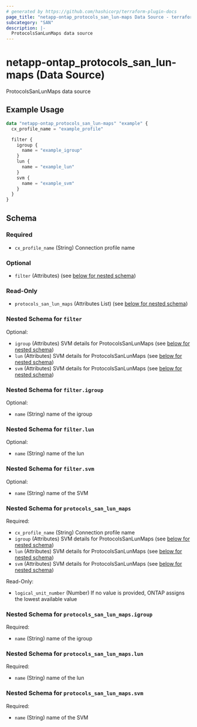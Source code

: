```yaml
---
# generated by https://github.com/hashicorp/terraform-plugin-docs
page_title: "netapp-ontap_protocols_san_lun-maps Data Source - terraform-provider-netapp-ontap"
subcategory: "SAN"
description: |-
  ProtocolsSanLunMaps data source
---
```


# netapp-ontap_protocols_san_lun-maps (Data Source)

ProtocolsSanLunMaps data source

## Example Usage
```terraform
data "netapp-ontap_protocols_san_lun-maps" "example" {
  cx_profile_name = "example_profile"

  filter {
    igroup {
      name = "example_igroup"
    }
    lun {
      name = "example_lun"
    }
    svm {
      name = "example_svm"
    }
  }
}
```

<!-- schema generated by tfplugindocs -->
## Schema

### Required

- `cx_profile_name` (String) Connection profile name

### Optional

- `filter` (Attributes) (see [below for nested schema](#nestedatt--filter))

### Read-Only

- `protocols_san_lun_maps` (Attributes List) (see [below for nested schema](#nestedatt--protocols_san_lun_maps))

<a id="nestedatt--filter"></a>
### Nested Schema for `filter`

Optional:

- `igroup` (Attributes) SVM details for ProtocolsSanLunMaps (see [below for nested schema](#nestedatt--filter--igroup))
- `lun` (Attributes) SVM details for ProtocolsSanLunMaps (see [below for nested schema](#nestedatt--filter--lun))
- `svm` (Attributes) SVM details for ProtocolsSanLunMaps (see [below for nested schema](#nestedatt--filter--svm))

<a id="nestedatt--filter--igroup"></a>
### Nested Schema for `filter.igroup`

Optional:

- `name` (String) name of the igroup


<a id="nestedatt--filter--lun"></a>
### Nested Schema for `filter.lun`

Optional:

- `name` (String) name of the lun


<a id="nestedatt--filter--svm"></a>
### Nested Schema for `filter.svm`

Optional:

- `name` (String) name of the SVM



<a id="nestedatt--protocols_san_lun_maps"></a>
### Nested Schema for `protocols_san_lun_maps`

Required:

- `cx_profile_name` (String) Connection profile name
- `igroup` (Attributes) SVM details for ProtocolsSanLunMaps (see [below for nested schema](#nestedatt--protocols_san_lun_maps--igroup))
- `lun` (Attributes) SVM details for ProtocolsSanLunMaps (see [below for nested schema](#nestedatt--protocols_san_lun_maps--lun))
- `svm` (Attributes) SVM details for ProtocolsSanLunMaps (see [below for nested schema](#nestedatt--protocols_san_lun_maps--svm))

Read-Only:

- `logical_unit_number` (Number) If no value is provided, ONTAP assigns the lowest available value

<a id="nestedatt--protocols_san_lun_maps--igroup"></a>
### Nested Schema for `protocols_san_lun_maps.igroup`

Required:

- `name` (String) name of the igroup


<a id="nestedatt--protocols_san_lun_maps--lun"></a>
### Nested Schema for `protocols_san_lun_maps.lun`

Required:

- `name` (String) name of the lun


<a id="nestedatt--protocols_san_lun_maps--svm"></a>
### Nested Schema for `protocols_san_lun_maps.svm`

Required:

- `name` (String) name of the SVM


